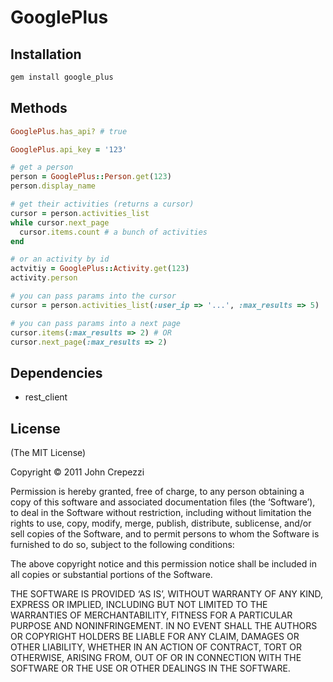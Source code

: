 # GooglePlus

## Installation

``` bash
gem install google_plus
```

## Methods

``` ruby
GooglePlus.has_api? # true

GooglePlus.api_key = '123'

# get a person
person = GooglePlus::Person.get(123)
person.display_name

# get their activities (returns a cursor)
cursor = person.activities_list
while cursor.next_page
  cursor.items.count # a bunch of activities
end

# or an activity by id
actvitiy = GooglePlus::Activity.get(123)
activity.person

# you can pass params into the cursor
cursor = person.activities_list(:user_ip => '...', :max_results => 5)

# you can pass params into a next page
cursor.items(:max_results => 2) # OR
cursor.next_page(:max_results => 2)
```

## Dependencies

* rest_client

## License

(The MIT License)

Copyright © 2011 John Crepezzi

Permission is hereby granted, free of charge, to any person obtaining a copy of this software and associated documentation files (the ‘Software’), to deal in the Software without restriction, including without limitation the rights to use, copy, modify, merge, publish, distribute, sublicense, and/or sell copies of the Software, and to permit persons to whom the Software is furnished to do so, subject to the following conditions:

The above copyright notice and this permission notice shall be included in all copies or substantial portions of the Software.

THE SOFTWARE IS PROVIDED ‘AS IS’, WITHOUT WARRANTY OF ANY KIND, EXPRESS OR IMPLIED, INCLUDING BUT NOT LIMITED TO THE WARRANTIES OF MERCHANTABILITY, FITNESS FOR A PARTICULAR PURPOSE AND NONINFRINGEMENT. IN NO EVENT SHALL THE AUTHORS OR COPYRIGHT HOLDERS BE LIABLE FOR ANY CLAIM, DAMAGES OR OTHER LIABILITY, WHETHER IN AN ACTION OF CONTRACT, TORT OR OTHERWISE, ARISING FROM, OUT OF OR IN CONNECTION WITH THE SOFTWARE OR THE USE OR OTHER DEALINGS IN THE SOFTWARE. 
